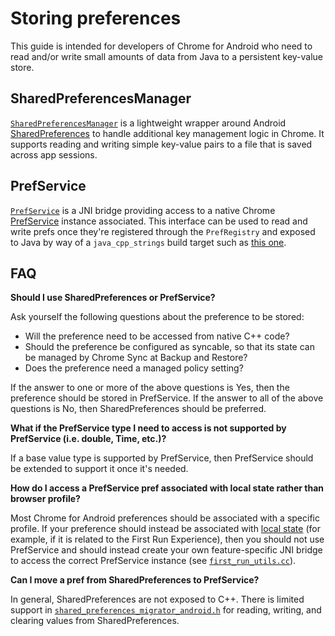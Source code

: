 # Storing preferences

This guide is intended for developers of Chrome for Android who need to read
and/or write small amounts of data from Java to a persistent key-value store.

## SharedPreferencesManager

[`SharedPreferencesManager`][0] is a lightweight wrapper around Android
[SharedPreferences][1] to handle additional key management logic in Chrome. It
supports reading and writing simple key-value pairs to a file that is saved
across app sessions.

## PrefService

[`PrefService`][2] is a JNI bridge providing access to a native Chrome
[PrefService][3] instance associated. This interface can be used to read and
write prefs once they're registered through the `PrefRegistry` and exposed to
Java by way of a `java_cpp_strings` build target such as [this one][4].

## FAQ

**Should I use SharedPreferences or PrefService?**

Ask yourself the following questions about the preference to be stored:

* Will the preference need to be accessed from native C++ code?
* Should the preference be configured as syncable, so that its state can be
  managed by Chrome Sync at Backup and Restore?
* Does the preference need a managed policy setting?

If the answer to one or more of the above questions is Yes, then the preference
should be stored in PrefService. If the answer to all of the above questions is
No, then SharedPreferences should be preferred.

**What if the PrefService type I need to access is not supported by
PrefService (i.e. double, Time, etc.)?**

If a base value type is supported by PrefService, then PrefService should
be extended to support it once it's needed.

**How do I access a PrefService pref associated with local state rather than
browser profile?**

Most Chrome for Android preferences should be associated with a specific
profile. If your preference should instead be associated with [local state][5]
(for example, if it is related to the First Run Experience), then you should not
use PrefService and should instead create your own feature-specific JNI
bridge to access the correct PrefService instance (see [`first_run_utils.cc`][6]).

**Can I move a pref from SharedPreferences to PrefService?**

In general, SharedPreferences are not exposed to C++. There is limited
support in [`shared_preferences_migrator_android.h`][7] for reading,
writing, and clearing values from SharedPreferences.



[0]: https://source.chromium.org/chromium/chromium/src/+/main:chrome/browser/preferences/android/java/src/org/chromium/chrome/browser/preferences/SharedPreferencesManager.java
[1]: https://developer.android.com/reference/android/content/SharedPreferences
[2]: https://source.chromium.org/chromium/chromium/src/+/main:components/prefs/android/java/src/org/chromium/components/prefs/PrefService.java
[3]: https://chromium.googlesource.com/chromium/src/+/main/services/preferences/README.md
[4]: https://source.chromium.org/chromium/chromium/src/+/main:chrome/browser/preferences/BUILD.gn;drc=4ae1b7be67cd9b470ebcc90f2747a9f31f155b00;l=28
[5]: https://www.chromium.org/developers/design-documents/preferences#TOC-Introduction
[6]: https://source.chromium.org/chromium/chromium/src/+/main:chrome/browser/first_run/android/first_run_utils.cc
[7]: https://source.chromium.org/chromium/chromium/src/+/main:chrome/browser/android/preferences/shared_preferences_migrator_android.h
